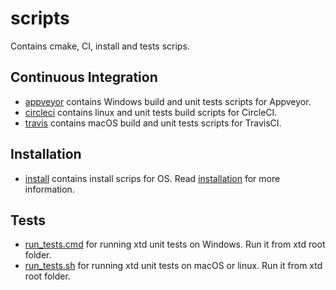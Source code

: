 # scripts

Contains cmake, CI, install and tests scrips.

## Continuous Integration

* [appveyor](appveyor) contains Windows build and unit tests scripts for Appveyor.
* [circleci](circleci) contains linux and unit tests build scripts for CircleCI.
* [travis](travis) contains macOS build and unit tests scripts for TravisCI.

## Installation

* [install](install) contains install scrips for OS. Read [installation](../docs/download.md) for more information.

## Tests

* [run_tests.cmd](run_tests.cmd) for running xtd unit tests on Windows. Run it from xtd root folder.
* [run_tests.sh](run_tests.sh) for running xtd unit tests on macOS or linux. Run it from xtd root folder.
